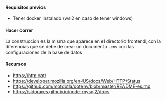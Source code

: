 #### Requisitos previos
  * Tener docker instalado (wsl2 en caso de tener windows)

#### Hacer correr
La construccion es la misma que aparece en el directorio frontend, con la diferencias que se debe de crear un documento `.env` con las configuraciones de la base de datos

#### Recursos
  * https://http.cat/
  * https://developer.mozilla.org/en-US/docs/Web/HTTP/Status
  * https://github.com/motdotla/dotenv/blob/master/README-es.md
  * https://sidorares.github.io/node-mysql2/docs

